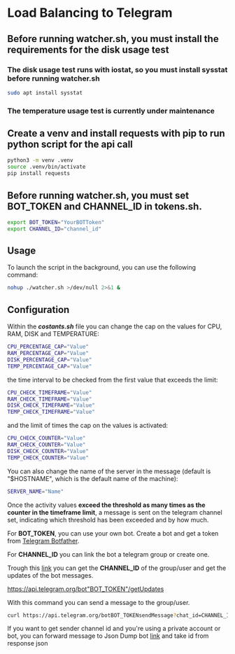 # Load Balancing to Telegram

## Before running __watcher.sh__, you must install the requirements for the disk usage test

### The disk usage test runs with iostat, so you must install sysstat before running __watcher.sh__
```bash
sudo apt install sysstat
```

### The temperature usage test is currently under maintenance

## Create a venv and install requests with pip to run python script for the api call

```bash
python3 -m venv .venv
source .venv/bin/activate
pip install requests
```

## Before running __watcher.sh__, you must set BOT_TOKEN and CHANNEL_ID in __tokens.sh__.

```bash
export BOT_TOKEN="YourBOTToken"
export CHANNEL_ID="channel_id"
```

## Usage

To launch the script in the background, you can use the following command:

```bash
nohup ./watcher.sh >/dev/null 2>&1 & 
```

## Configuration
Within the ***costants.sh*** file you can change the cap on the values for CPU, RAM, DISK and TEMPERATURE:

```bash
CPU_PERCENTAGE_CAP="Value"
RAM_PERCENTAGE_CAP="Value"
DISK_PERCENTAGE_CAP="Value"
TEMP_PERCENTAGE_CAP="Value"
```

the time interval to be checked from the first value that exceeds the limit:

```bash
CPU_CHECK_TIMEFRAME="Value"
RAM_CHECK_TIMEFRAME="Value"
DISK_CHECK_TIMEFRAME="Value"
TEMP_CHECK_TIMEFRAME="Value"
```

and the limit of times the cap on the values is activated:

```bash
CPU_CHECK_COUNTER="Value"
RAM_CHECK_COUNTER="Value"
DISK_CHECK_COUNTER="Value"
TEMP_CHECK_COUNTER="Value"
```

You can also change the name of the server in the message (default is "$HOSTNAME", which is the default name of the machine):

```bash
SERVER_NAME="Name"
```

Once the activity values **exceed the threshold as many times as the counter in the timeframe limit**, a message is sent on the telegram channel set, indicating which threshold has been exceeded and by how much.

For **BOT_TOKEN**, you can use your own bot.
Create a bot and get a token from [Telegram Botfather](https://telegram.me/botfather).

For **CHANNEL_ID** you can link the bot a telegram group or create one.

Trough this [link](https://api.telegram.org/bot) you can get the **CHANNEL_ID** of the group/user and get the updates of the bot messages.

https://api.telegram.org/bot"BOT_TOKEN"/getUpdates

With this command you can send a message to the group/user.

```bash
curl https://api.telegram.org/botBOT_TOKENsendMessage?chat_id=CHANNEL_ID&text=TEXT
```

If you want to get sender channel id and you're using a private account or bot, you can forward message to Json Dump bot [link](https://t.me/JsonDumpBot) and take id from response json
